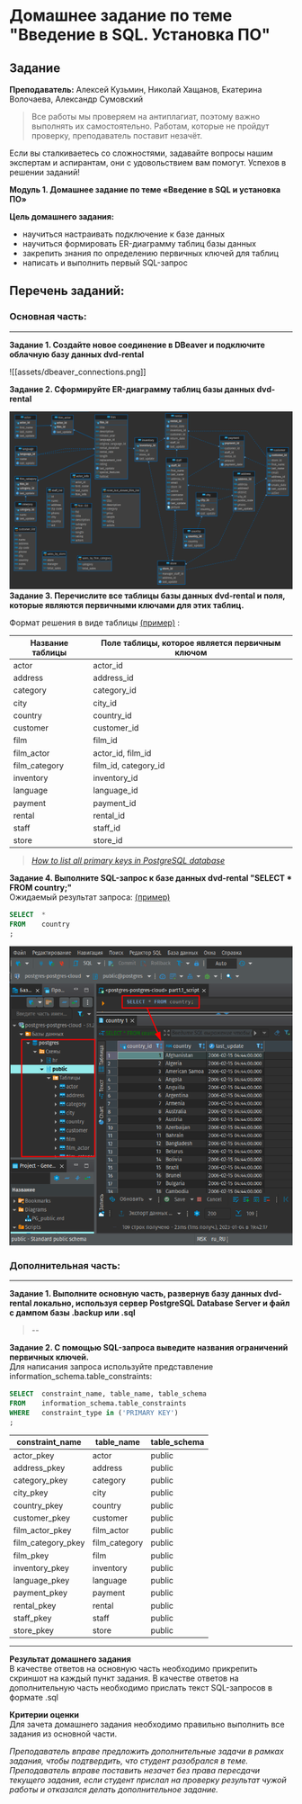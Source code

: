 # Домашнее задание по теме "Введение в SQL. Установка ПО"


## Задание
**Преподаватель:** Алексей Кузьмин, Николай Хащанов, Екатерина Волочаева, Александр Сумовский

> Все работы мы проверяем на антиплагиат, поэтому важно выполнять их самостоятельно. Работам, которые не пройдут проверку, преподаватель поставит незачёт.

Если вы сталкиваетесь со сложностями, задавайте вопросы нашим экспертам и аспирантам, они с удовольствием вам помогут. Успехов в решении заданий!

**Модуль 1. Домашнее задание по теме «Введение в SQL и установка ПО»**

**Цель домашнего задания:**

-   научиться настраивать подключение к базе данных
-   научиться формировать ER-диаграмму таблиц базы данных
-   закрепить знания по определению первичных ключей для таблиц
-   написать и выполнить первый SQL-запрос

## **Перечень заданий:**

### **Основная часть:**  
---

**Задание 1. Создайте новое соединение в DBeaver и подключите облачную базу данных dvd-rental**

![[assets/dbeaver_connections.png]]

**Задание 2. Сформируйте ER-диаграмму таблиц базы данных dvd-rental**

![](assets/dvd-rental-erd.png)
**Задание 3. Перечислите все таблицы базы данных dvd-rental и поля, которые являются первичными ключами для этих таблиц.** 

Формат решения в виде таблицы [(пример)](https://letsdocode.ru/sql-m*ain/1-3.png) :

| **Название таблицы** | **Поле таблицы, которое является первичным ключом** |   
|  --- | --- | 
| actor	| actor_id| 
| address	| address_id| 
| category	| category_id| 
| city	| city_id| 
| country	| country_id| 
| customer	| customer_id| 
| film	| film_id| 
| film_actor	| actor_id, film_id| 
| film_category	| film_id, category_id| 
| inventory	| inventory_id| 
| language	| language_id| 
| payment	| payment_id| 
| rental	| rental_id| 
| staff	| staff_id| 
| store	| store_id| 

> [*How to list all primary keys in PostgreSQL database*](https://soft-builder.com/how-to-list-all-primary-keys-in-postgresql-database/)

**Задание 4. Выполните SQL-запрос к базе данных dvd-rental "SELECT * FROM country;"**  
Ожидаемый результат запроса: [(пример)](https://letsdocode.ru/sql-main/1-4.png)


```sql
SELECT  * 
FROM    country
;
```

![](assets/select_from_country.png)

### **Дополнительная часть:**  
---

**Задание 1. Выполните основную часть, развернув базу данных dvd-rental локально, используя сервер PostgreSQL Database Server и файл с дампом базы .backup или .sql**
> --
>

**Задание 2. С помощью SQL-запроса выведите названия ограничений первичных ключей.**  
Для написания запроса используйте представление information_schema.table_constraints:

```sql
SELECT 	constraint_name, table_name, table_schema
FROM 	information_schema.table_constraints
WHERE 	constraint_type in ('PRIMARY KEY')
;
```

|**constraint_name**|**table_name**|**table_schema**|
|---------------|----------|------------|
|actor_pkey|actor|public|
|address_pkey|address|public|
|category_pkey|category|public|
|city_pkey|city|public|
|country_pkey|country|public|
|customer_pkey|customer|public|
|film_actor_pkey|film_actor|public|
|film_category_pkey|film_category|public|
|film_pkey|film|public|
|inventory_pkey|inventory|public|
|language_pkey|language|public|
|payment_pkey|payment|public|
|rental_pkey|rental|public|
|staff_pkey|staff|public|
|store_pkey|store|public|

---

**Результат домашнего задания**  
В качестве ответов на основную часть необходимо прикрепить скриншот на каждый пункт задания. В качестве ответов на дополнительную часть необходимо прислать текст SQL-запросов в формате .sql

**Критерии оценки**  
Для зачета домашнего задания необходимо правильно выполнить все задания из основной части.

_Преподаватель вправе предложить дополнительные задачи в рамках задания, чтобы подтвердить, что студент разобрался в теме.  
Преподаватель вправе поставить незачет без права пересдачи текущего задания, если студент прислал на проверку результат чужой работы и отказался делать дополнительное задание._